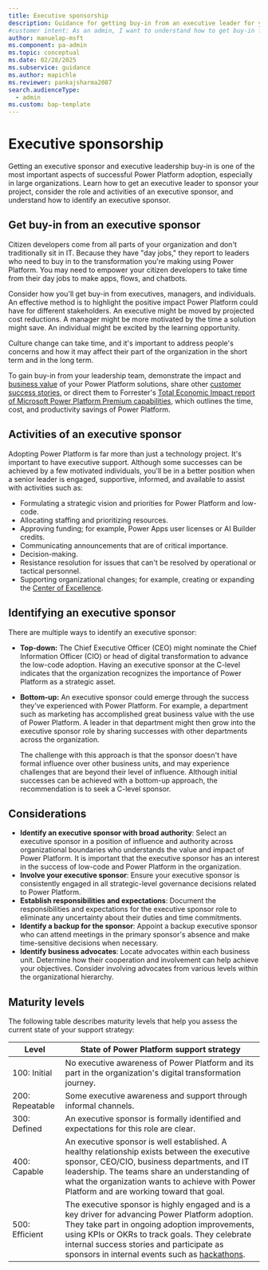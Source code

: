 ```yaml
---
title: Executive sponsorship
description: Guidance for getting buy-in from an executive leader for your Power Platform adoption journey, understanding their role and activities, and learning how to identify an executive sponsor.
#customer intent: As an admin, I want to understand how to get buy-in from an executive leader for Power Platform adoption so that I can ensure successful implementation.
author: manuelap-msft
ms.component: pa-admin
ms.topic: conceptual
ms.date: 02/28/2025
ms.subservice: guidance
ms.author: mapichle
ms.reviewer: pankajsharma2087
search.audienceType: 
  - admin
ms.custom: bap-template
---
```


# Executive sponsorship

Getting an executive sponsor and executive leadership buy-in is one of the most important aspects of successful Power Platform adoption, especially in large organizations. Learn how to get an executive leader to sponsor your project, consider the role and activities of an executive sponsor, and understand how to identify an executive sponsor.

## Get buy-in from an executive sponsor

Citizen developers come from all parts of your organization and don't traditionally sit in IT. Because they have "day jobs," they report to leaders who need to buy in to the transformation you're making using Power Platform. You may need to empower your citizen developers to take time from their day jobs to make apps, flows, and chatbots.

Consider how you'll get buy-in from executives, managers, and individuals. An effective method is to highlight the positive impact Power Platform could have for different stakeholders. An executive might be moved by projected cost reductions. A manager might be more motivated by the time a solution might save. An individual might be excited by the learning opportunity.

Culture change can take time, and it's important to address people's concerns and how it may affect their part of the organization in the short term and in the long term.

To gain buy-in from your leadership team, demonstrate the impact and [business value](business-value.md) of your Power Platform solutions, share other [customer success stories](https://aka.ms/powercatstories), or direct them to Forrester's [Total Economic Impact report of Microsoft Power Platform Premium capabilities](https://info.microsoft.com/ww-landing-forrester-tei-of-power-platform-premium-capabilities.html?lcid=en-us), which outlines the time, cost, and productivity savings of Power Platform.

## Activities of an executive sponsor

Adopting Power Platform is far more than just a technology project. It's important to have executive support. Although some successes can be achieved by a few motivated individuals, you'll be in a better position when a senior leader is engaged, supportive, informed, and available to assist with activities such as:

- Formulating a strategic vision and priorities for Power Platform and low-code.
- Allocating staffing and prioritizing resources.
- Approving funding; for example, Power Apps user licenses or AI Builder credits.
- Communicating announcements that are of critical importance.
- Decision-making.
- Resistance resolution for issues that can't be resolved by operational or tactical personnel.
- Supporting organizational changes; for example, creating or expanding the [Center of Excellence](coe.md).

## Identifying an executive sponsor

There are multiple ways to identify an executive sponsor:

- **Top-down:** The Chief Executive Officer (CEO) might nominate the Chief Information Officer (CIO) or head of digital transformation to advance the low-code adoption. Having an executive sponsor at the C-level indicates that the organization recognizes the importance of Power Platform as a strategic asset.

- **Bottom-up:** An executive sponsor could emerge through the success they've experienced with Power Platform. For example, a department such as marketing has accomplished great business value with the use of Power Platform. A leader in that department might then grow into the executive sponsor role by sharing successes with other departments across the organization.

    The challenge with this approach is that the sponsor doesn't have formal influence over other business units, and may experience challenges that are beyond their level of influence. Although initial successes can be achieved with a bottom-up approach, the recommendation is to seek a C-level sponsor.

## Considerations

- **Identify an executive sponsor with broad authority**: Select an executive sponsor in a position of influence and authority across organizational boundaries who understands the value and impact of Power Platform. It is important that the executive sponsor has an interest in the success of low-code and Power Platform in the organization.
- **Involve your executive sponsor**: Ensure your executive sponsor is consistently engaged in all strategic-level governance decisions related to Power Platform. 
- **Establish responsibilities and expectations**: Document the responsibilities and expectations for the executive sponsor role to eliminate any uncertainty about their duties and time commitments.
- **Identify a backup for the sponsor**: Appoint a backup executive sponsor who can attend meetings in the primary sponsor's absence and make time-sensitive decisions when necessary.
- **Identify business advocates**: Locate advocates within each business unit. Determine how their cooperation and involvement can help achieve your objectives. Consider involving advocates from various levels within the organizational hierarchy.

## Maturity levels

The following table describes maturity levels that help you assess the current state of your support strategy:

| Level | State of Power Platform support strategy |
| --- | --- |
| 100: Initial | No executive awareness of Power Platform and its part in the organization's digital transformation journey. |
| 200: Repeatable | Some executive awareness and support through informal channels. |
| 300: Defined | An executive sponsor is formally identified and expectations for this role are clear. |
| 400: Capable | An executive sponsor is well established. A healthy relationship exists between the executive sponsor, CEO/CIO, business departments, and IT leadership. The teams share an understanding of what the organization wants to achieve with Power Platform and are working toward that goal. |
| 500: Efficient | The executive sponsor is highly engaged and is a key driver for advancing Power Platform adoption. They take part in ongoing adoption improvements, using KPIs or OKRs to track goals. They celebrate internal success stories and participate as sponsors in internal events such as [hackathons](hackathons.md). |
